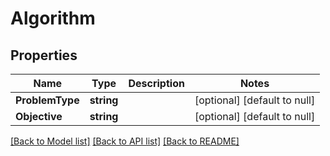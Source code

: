 # Algorithm

## Properties
Name | Type | Description | Notes
------------ | ------------- | ------------- | -------------
**ProblemType** | **string** |  | [optional] [default to null]
**Objective** | **string** |  | [optional] [default to null]

[[Back to Model list]](../README.md#documentation-for-models) [[Back to API list]](../README.md#documentation-for-api-endpoints) [[Back to README]](../README.md)


